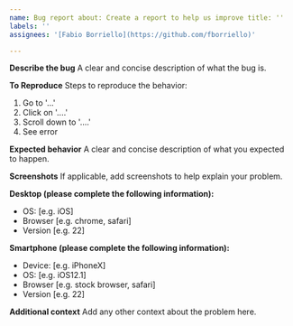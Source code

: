```yaml
---
name: Bug report about: Create a report to help us improve title: ''
labels: ''
assignees: '[Fabio Borriello](https://github.com/fborriello)'

---
```


**Describe the bug**
A clear and concise description of what the bug is.

**To Reproduce**
Steps to reproduce the behavior:

1. Go to '...'
2. Click on '....'
3. Scroll down to '....'
4. See error

**Expected behavior**
A clear and concise description of what you expected to happen.

**Screenshots**
If applicable, add screenshots to help explain your problem.

**Desktop (please complete the following information):**

- OS: [e.g. iOS]
- Browser [e.g. chrome, safari]
- Version [e.g. 22]

**Smartphone (please complete the following information):**

- Device: [e.g. iPhoneX]
- OS: [e.g. iOS12.1]
- Browser [e.g. stock browser, safari]
- Version [e.g. 22]

**Additional context**
Add any other context about the problem here.
